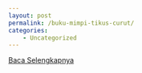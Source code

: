 ```yaml
---
layout: post
permalink: /buku-mimpi-tikus-curut/
categories:
    - Uncategorized
---
```


[Baca Selengkapnya](/01)